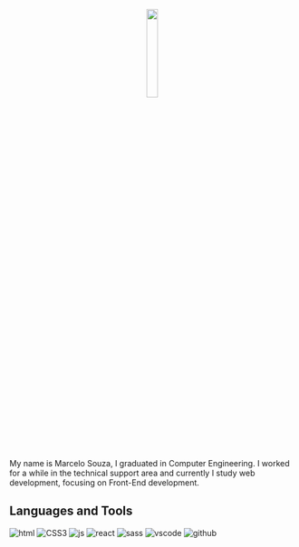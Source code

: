 <p align="center">
<img src="https://media.giphy.com/media/MeJgB3yMMwIaHmKD4z/giphy.gif" width="20%">
<p>
  
  My name is Marcelo Souza, I graduated in Computer Engineering. I worked for a while in the technical support area and currently I study web development, focusing on Front-End development.
  
  
## Languages and Tools

  
![html](https://user-images.githubusercontent.com/14211289/125659669-80873f0e-8235-43c3-bc57-274e3313f784.jpg)
![CSS3](https://user-images.githubusercontent.com/14211289/125660016-cc2b77c2-8691-4239-876e-a214359a760b.jpg)
![js](https://user-images.githubusercontent.com/14211289/125660262-8be37044-e703-4911-80f2-284ef46876c0.jpg) 
![react](https://user-images.githubusercontent.com/14211289/125671312-a20c3fd5-3594-438e-8aec-fed1533d69cc.jpg) 
![sass](https://user-images.githubusercontent.com/14211289/125671500-10854c3e-59c9-463c-bafe-03eb20708eff.jpg) 
![vscode](https://user-images.githubusercontent.com/14211289/125671743-c9a6f4c1-0c2b-4d0f-b22e-13464f90f828.jpg) 
![github](https://user-images.githubusercontent.com/14211289/125672300-4b1c17bc-55f7-4b89-bf0b-f3ca377ef971.jpg)
    

  
 
